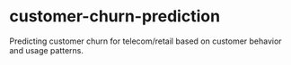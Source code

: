 # customer-churn-prediction
Predicting customer churn for telecom/retail based on customer behavior and usage patterns.
